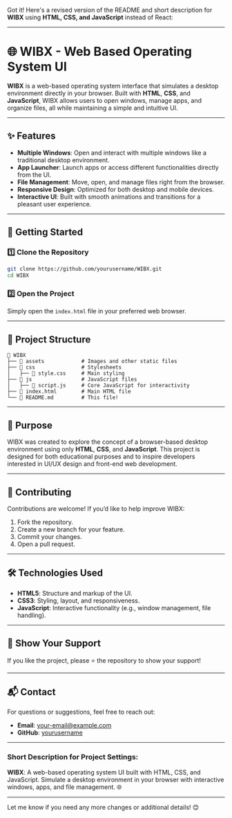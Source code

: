 Got it! Here's a revised version of the README and short description for **WIBX** using **HTML, CSS, and JavaScript** instead of React:

---

# 🌐 WIBX - Web Based Operating System UI  

**WIBX** is a web-based operating system interface that simulates a desktop environment directly in your browser. Built with **HTML**, **CSS**, and **JavaScript**, WIBX allows users to open windows, manage apps, and organize files, all while maintaining a simple and intuitive UI.  

---

## ✨ Features  

- **Multiple Windows**: Open and interact with multiple windows like a traditional desktop environment.  
- **App Launcher**: Launch apps or access different functionalities directly from the UI.  
- **File Management**: Move, open, and manage files right from the browser.  
- **Responsive Design**: Optimized for both desktop and mobile devices.  
- **Interactive UI**: Built with smooth animations and transitions for a pleasant user experience.  

---

## 🚀 Getting Started  

### 1️⃣ Clone the Repository  
```bash
git clone https://github.com/yourusername/WIBX.git
cd WIBX
```

### 2️⃣ Open the Project  
Simply open the `index.html` file in your preferred web browser.

---

## 📂 Project Structure  

```
📁 WIBX
├── 📁 assets            # Images and other static files
├── 📁 css               # Stylesheets
│   ├── 📄 style.css     # Main styling
├── 📁 js                # JavaScript files
│   ├── 📄 script.js     # Core JavaScript for interactivity
├── 📄 index.html        # Main HTML file
└── 📄 README.md         # This file!
```

---

## 📌 Purpose  

WIBX was created to explore the concept of a browser-based desktop environment using only **HTML**, **CSS**, and **JavaScript**. This project is designed for both educational purposes and to inspire developers interested in UI/UX design and front-end web development.  

---

## 🤝 Contributing  

Contributions are welcome! If you’d like to help improve WIBX:  
1. Fork the repository.  
2. Create a new branch for your feature.  
3. Commit your changes.  
4. Open a pull request.  

---

## 🛠️ Technologies Used  

- **HTML5**: Structure and markup of the UI.  
- **CSS3**: Styling, layout, and responsiveness.  
- **JavaScript**: Interactive functionality (e.g., window management, file handling).  

---

## 🌟 Show Your Support  

If you like the project, please ⭐ the repository to show your support!  

---

## 📬 Contact  

For questions or suggestions, feel free to reach out:  
- **Email**: your-email@example.com  
- **GitHub**: [yourusername](https://github.com/yourusername)  

---

### Short Description for Project Settings:  
**WIBX**: A web-based operating system UI built with HTML, CSS, and JavaScript. Simulate a desktop environment in your browser with interactive windows, apps, and file management. 🌐

---

Let me know if you need any more changes or additional details! 😊
